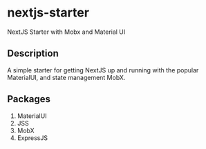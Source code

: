 # nextjs-starter
NextJS Starter with Mobx and Material UI

## Description
A simple starter for getting NextJS up and running with the popular MaterialUI, and state management MobX.

## Packages
1) MaterialUI
2) JSS
3) MobX
4) ExpressJS
